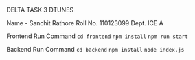 DELTA TASK 3 
DTUNES

Name - Sanchit Rathore 
Roll No. 110123099
Dept. ICE A

Frontend Run Command
`cd frontend`
`npm install`
`npm run start`

Backend Run Command
`cd backend`
`npm install`
`node index.js`
